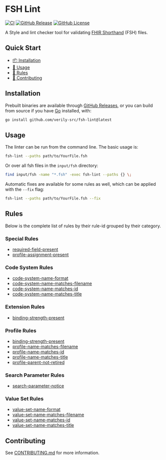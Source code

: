 # FSH Lint

[![CI](https://github.com/verily-src/fsh-lint/actions/workflows/ci.yaml/badge.svg)][ci-workflow]
[![GitHub Release](https://img.shields.io/github/v/release/verily-src/fsh-lint)][release]
[![GitHub License](https://img.shields.io/github/license/verily-src/fsh-lint)][license]

A Style and lint checker tool for validating [FHIR Shorthand] (FSH) files.

[FHIR Shorthand]: https://hl7.org/fhir/uv/shorthand/
[license]: https://github.com/verily-src/fsh-lint/blob/main/LICENSE
[release]: https://github.com/verily-src/fsh-lint/releases/latest
[ci-workflow]: https://github.com/verily-src/fsh-lint/actions/workflows/ci.yaml

## Quick Start

* [📦 Installation](#installation)
* [🚀 Usage](#usage)
* [📜 Rules](#rules)
* [🤝 Contributing](#contributing)

## Installation

Prebuilt binaries are available through [GitHub Releases][release], or you can
build from source if you have [Go] installed, with:

```bash
go install github.com/verily-src/fsh-lint@latest
```

[Go]: https://golang.org

## Usage

The linter can be run from the command line. The basic usage is:

```bash
fsh-lint --paths path/to/YourFile.fsh
```

Or over all fsh files in the `input/fsh` directory:
```bash
find input/fsh -name "*.fsh" -exec fsh-lint --paths {} \;
```

Automatic fixes are available for some rules as well, which can be applied with
the `--fix` flag:

```bash
fsh-lint --paths path/to/YourFile.fsh --fix
```

## Rules

Below is the complete list of rules by their rule-id grouped by their category.

### Special Rules

* [required-field-present](docs/rules.md#required-field-present)
* [profile-assignment-present](docs/rules.md#profile-assignment-present)

### Code System Rules

* [code-system-name-format](docs/rules.md#code-system-name-format)
* [code-system-name-matches-filename](docs/rules.md#code-system-name-matches-filename)
* [code-system-name-matches-id](docs/rules.md#code-system-name-matches-id)
* [code-system-name-matches-title](docs/rules.md#code-system-name-matches-title)

### Extension Rules

* [binding-strength-present](docs/rules.md#binding-strength-present)

### Profile Rules

* [binding-strength-present](docs/rules.md#binding-strength-present)
* [profile-name-matches-filename](docs/rules.md#profile-name-matches-filename)
* [profile-name-matches-id](docs/rules.md#profile-name-matches-id)
* [profile-name-matches-title](docs/rules.md#profile-name-matches-title)
* [profile-parent-not-retired](docs/rules.md#profile-parent-not-retired)

### Search Parameter Rules

* [search-parameter-notice](docs/rules.md#search-parameter-notice)

### Value Set Rules

* [value-set-name-format](docs/rules.md#value-set-name-format)
* [value-set-name-matches-filename](docs/rules.md#value-set-name-matches-filename)
* [value-set-name-matches-id](docs/rules.md#value-set-name-matches-id)
* [value-set-name-matches-title](docs/rules.md#value-set-name-matches-title)

## Contributing

See [CONTRIBUTING.md](CONTRIBUTING.md) for more information.
